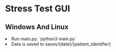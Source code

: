 # Stress Test GUI

## Windows And Linux
<li> Run main.py: `python3 main.py`
<li> Data is saved to saves/{date}/{patient_identifier}
